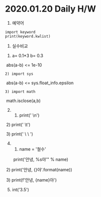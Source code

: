 # 2020.01.20 Daily H/W





1. 예약어

```
import keyword
print(keyword.kwlist)
```





1.  실수비교

   1) a= 0.1*3
       b= 0.3

   ​     abs(a-b) <= 1e-10

    2) import sys

   ​     abs(a-b) <= sys.float_info.epsilon 

    3) import math

   ​      math.isclose(a,b)

   

2. 1) print('  \n')

​        2) print('  \t')

​        3) print(' \\ \ ')



4. 1) name = '철수'

   ​     print('안녕, %s야'" % name)

​        2) print('안녕, {}야'.format(name))

​         3) print(f'안녕, {name}야')



5.  int('3.5')

